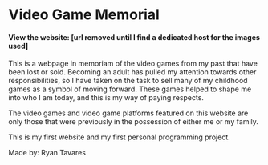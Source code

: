 # Video Game Memorial
#### View the website: [url removed until I find a dedicated host for the images used]
This is a webpage in memoriam of the video games from my past that have been lost or sold. Becoming an adult has pulled my attention towards other responsibilities, so I have taken on the task to sell many of my childhood games as a symbol of moving forward. These games helped to shape me into who I am today, and this is my way of paying respects.

The video games and video game platforms featured on this website are only those that were previously in the possession of either me or my family.

This is my first website and my first personal programming project.

Made by: Ryan Tavares
